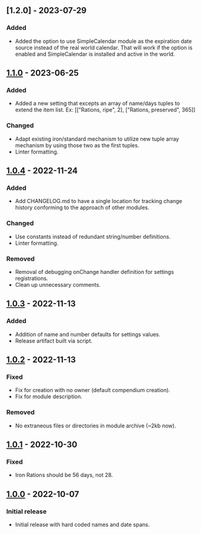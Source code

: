 ## [1.2.0] - 2023-07-29
### Added
- Added the option to use SimpleCalendar module as the expiration date source instead of the real world calendar.  That will work if the option is enabled and SimpleCalendar is installed and active in the world.


## [1.1.0] - 2023-06-25
### Added
- Added a new setting that excepts an array of name/days tuples to extend the item list.  Ex: [["Rations, ripe", 2], ["Rations, preserved", 365]]

### Changed
- Adapt existing iron/standard mechanism to utilize new tuple array mechanism by using those two as the first tuples.
- Linter formatting.


## [1.0.4] - 2022-11-24
### Added
- Add CHANGELOG.md to have a single location for tracking change history conforming to the approach of other modules.

### Changed
- Use constants instead of redundant string/number definitions.
- Linter formatting.

### Removed
- Removal of debugging onChange handler definition for settings registrations.
- Clean up unnecessary comments.


## [1.0.3] - 2022-11-13
### Added
- Addition of name and number defaults for settings values.
- Release artifact built via script.


## [1.0.2] - 2022-11-13
### Fixed
- Fix for creation with no owner (default compendium creation).
- Fix for module description.

### Removed
- No extraneous files or directories in module archive (~2kb now).


## [1.0.1] - 2022-10-30
### Fixed
- Iron Rations should be 56 days, not 28.


## [1.0.0] - 2022-10-07
### Initial release
- Initial release with hard coded names and date spans.

[1.1.0]: https://github.com/JustinFreitas/ration-expiration-date/compare/1.0.4...1.1.0
[1.0.4]: https://github.com/JustinFreitas/ration-expiration-date/compare/1.0.3...1.0.4
[1.0.3]: https://github.com/JustinFreitas/ration-expiration-date/compare/1.0.2...1.0.3
[1.0.2]: https://github.com/JustinFreitas/ration-expiration-date/compare/1.0.1...1.0.2
[1.0.1]: https://github.com/JustinFreitas/ration-expiration-date/compare/1.0.0...1.0.1
[1.0.0]: https://github.com/JustinFreitas/ration-expiration-date/releases/tag/1.0.0
